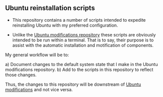 ## Ubuntu reinstallation scripts

* This repository contains a number of scripts intended to expedite reinstalling Ubuntu with my preferred configuration.

* Unlike the [Ubuntu modifications repository](https://github.com/danielrosehilljlm/UbuntuModifications) these scripts are obviously intended to be run within a terminal. That is to say, their purpose is to assist with the automatic installation and motification of components. 

My general workflow will be to:

a) Document changes to the default system state that I make in the Ubuntu modifications repository.
b) Add to the scripts in this repository to reflect those changes.

Thus, the changes to this repository will be downstream of [Ubuntu modifications](https://github.com/danielrosehilljlm/UbuntuModifications) and not vice versa.
